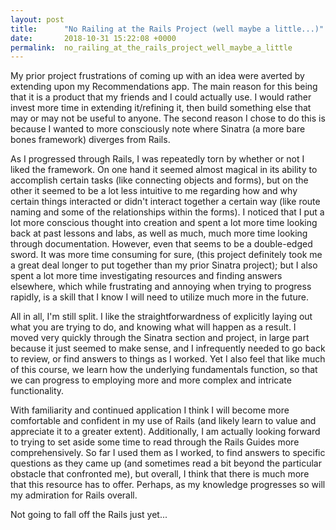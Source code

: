 ```yaml
---
layout: post
title:      "No Railing at the Rails Project (well maybe a little...)"
date:       2018-10-31 15:22:08 +0000
permalink:  no_railing_at_the_rails_project_well_maybe_a_little
---
```



My prior project frustrations of coming up with an idea were averted by extending upon my Recommendations app.  The main reason for this being that it is a product that my friends and I could actually use.  I would rather invest more time in extending it/refining it, then build something else that may or may not be useful to anyone.  The second reason I chose to do this is because I wanted to more consciously note where Sinatra (a more bare bones framework) diverges from Rails.  

As I progressed through Rails, I was repeatedly torn by whether or not I liked the framework.  On one hand it seemed almost magical in its ability to accomplish certain tasks (like connecting objects and forms), but on the other it seemed to be a lot less intuitive to me regarding how and why certain things interacted or didn't interact together a certain way (like route naming and some of the relationships within the forms).  I noticed that I put a lot more conscious thought into creation and spent a lot more time looking back at past lessons and labs, as well as much, much more time looking through documentation.  However, even that seems to be a double-edged sword.  It was more time consuming for sure, (this project definitely took me a great deal longer to put together than my prior Sinatra project); but I also spent a lot more time investigating resources and finding answers elsewhere, which while frustrating and annoying when trying to progress rapidly, is a skill that I know I will need to utilize much more in the future.  

All in all, I'm still split.  I like the straightforwardness of explicitly laying out what you are trying to do, and knowing what will happen as a result.  I moved very quickly through the Sinatra section and project, in large part because it just seemed to make sense, and I infrequently needed to go back to review, or find answers to things as I worked.  Yet I also feel that like much of this course, we learn how the underlying fundamentals function, so that we can progress to employing more and more complex and intricate functionality.  

With familiarity and continued application I think I will become more comfortable and confident in my use of Rails (and likely learn to value and appreciate it to a greater extent).  Additionally, I am actually looking forward to trying to set aside some time to read through the Rails Guides more comprehensively.  So far I used them as I worked, to find answers to specific questions as they came up (and sometimes read a bit beyond the particular obstacle that confronted me), but overall, I think that there is much more that this resource has to offer.  Perhaps, as my knowledge progresses so will my admiration for Rails overall.

Not going to fall off the Rails just yet...
